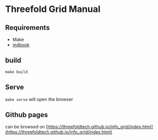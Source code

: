 # Threefold Grid Manual


## Requirements
- Make
- [mdbook](https://rust-lang.github.io/mdBook/guide/installation.html)

## build

`make build`

## Serve

`make serve`
will open the browser  


## Github pages
can be browsed on [https://threefoldtech.github.io/info_grid/index.html](https://threefoldtech.github.io/info_grid/index.html)